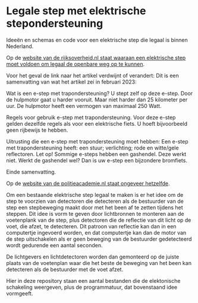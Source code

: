 # Legale step met elektrische stepondersteuning

Ideeën en schemas en code voor een elektrische step die legaal is binnen Nederland.

Op de [website van de rijksoverheid.nl staat waaraan een elektrische step moet voldoen om legaal de openbare weg op te kunnen](https://www.rijksoverheid.nl/onderwerpen/voertuigen-op-de-weg/e-step-met-trapondersteuning).

Voor het geval de link naar het artikel verdwijnt of verandert: Dit is een samenvatting van wat het artikel zei in februari 2023:

Wat is een e-step met trapondersteuning? 
U stept zelf op deze e-step. 
Door de hulpmotor gaat u harder vooruit. 
Maar niet harder dan 25 kilometer per uur.
De hulpmotor heeft een vermogen van maximaal 250 Watt.

Regels voor gebruik e-step met trapondersteuning.
Voor deze e-step gelden dezelfde regels als voor een elektrische fiets. U hoeft bijvoorbeeld geen rijbewijs te hebben.

Uitrusting die een e-step met trapondersteuning moet hebben:
Een e-step met trapondersteuning heeft:
een stuur;
verlichting; 
rode en witte/gele reflectoren.
Let op! Sommige e-steps hebben een gashendel. Deze werkt niet. Werkt de gashendel wel? Dan is uw e-step een bijzondere bromfiets.

Einde samenvatting.

Op de [website van de politieacademie.nl staat ongeveer hetzelfde](https://webapps.politieacademie.nl/bijzondere-bromfiets/53484).

Om een bestaande elektrische step legaal te maken is er het idee om de step te voorzien van detectoren die detecteren als de bestuurder van de step een stepbeweging maakt door met het been af te zetten tijdens het steppen. Dit idee is vorm te geven door lichtbronnen te monteren aan de voetenplank van de step, plus detectoren die de reflectie van dit licht op de voet, die afzet, te detecteren. Dit patroon van reflectie kan dan in een computertje ingevoerd worden, en dat computertje kan dan de motor van de step uitschakelen als er geen beweging van de bestuurder gedetecteerd wordt gedurende een aantal seconden.

De lichtgevers en lichtdetectoren worden dan gemonteerd op de juiste plaats van de voetenplan waar die het beste de beweging van het been kan detecteren als de bestuurder met de voet afzet.

Hier in deze repository staan een aantal bestanden die de elektonische schakeling weergeven, plus de programmatuur, dat bovenstaand idee vormgeeft.
